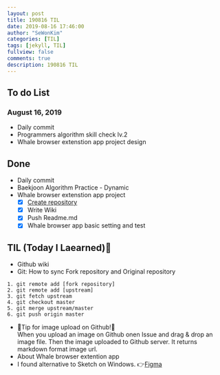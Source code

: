 ```yaml
---
layout: post
title: 190816 TIL
date: 2019-08-16 17:46:00
author: "SeWonKim"
categories: [TIL]
tags: [jekyll, TIL]
fullview: false
comments: true
description: 190816 TIL
---
```


## To do List

### August 16, 2019

- Daily commit
- Programmers algorithm skill check lv.2
- Whale browser extenstion app project design

## Done

- Daily commit
- Baekjoon Algorithm Practice - Dynamic
- Whale browser extenstion app project
  - [x] [Create repository](https://github.com/soyoungjeong/EmojiByEternal)
  - [x] Write Wiki
  - [x] Push Readme.md
  - [x] Whale browser app basic setting and test

## TIL (Today I Laearned)🤔

- Github wiki
- Git: How to sync Fork repository and Original repository

```
1. git remote add [fork repository]
2. git remote add [upstream]
3. git fetch upstream
4. git checkout master
5. git merge upstream/master
6. git push origin master
```

- 💎Tip for image upload on Github!💎  
  When you upload an image on Github onen Issue and drag & drop an image file.
  Then the image uploaded to Github server. It returns markdown format image url.
- About Whale browser extention app
- I found alternative to Sketch on Windows. 👉[Figma](https://www.figma.com/)
